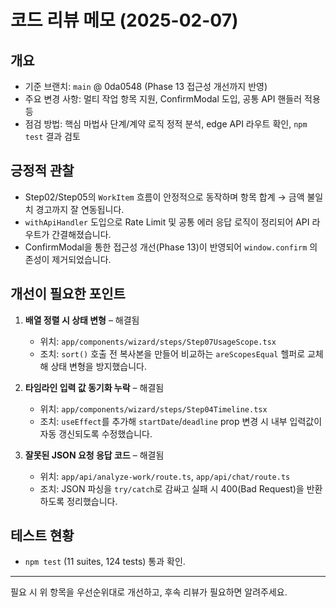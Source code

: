 # 코드 리뷰 메모 (2025-02-07)

## 개요
- 기준 브랜치: `main` @ 0da0548 (Phase 13 접근성 개선까지 반영)
- 주요 변경 사항: 멀티 작업 항목 지원, ConfirmModal 도입, 공통 API 핸들러 적용 등
- 점검 방법: 핵심 마법사 단계/계약 로직 정적 분석, edge API 라우트 확인, `npm test` 결과 검토

## 긍정적 관찰
- Step02/Step05의 `WorkItem` 흐름이 안정적으로 동작하며 항목 합계 → 금액 불일치 경고까지 잘 연동됩니다.
- `withApiHandler` 도입으로 Rate Limit 및 공통 에러 응답 로직이 정리되어 API 라우트가 간결해졌습니다.
- ConfirmModal을 통한 접근성 개선(Phase 13)이 반영되어 `window.confirm` 의존성이 제거되었습니다.

## 개선이 필요한 포인트
1. **배열 정렬 시 상태 변형** – 해결됨  
   - 위치: `app/components/wizard/steps/Step07UsageScope.tsx`  
   - 조치: `sort()` 호출 전 복사본을 만들어 비교하는 `areScopesEqual` 헬퍼로 교체해 상태 변형을 방지했습니다.

2. **타임라인 입력 값 동기화 누락** – 해결됨  
   - 위치: `app/components/wizard/steps/Step04Timeline.tsx`  
   - 조치: `useEffect`를 추가해 `startDate`/`deadline` prop 변경 시 내부 입력값이 자동 갱신되도록 수정했습니다.

3. **잘못된 JSON 요청 응답 코드** – 해결됨  
   - 위치: `app/api/analyze-work/route.ts`, `app/api/chat/route.ts`  
   - 조치: JSON 파싱을 `try/catch`로 감싸고 실패 시 400(Bad Request)을 반환하도록 정리했습니다.

## 테스트 현황
- `npm test` (11 suites, 124 tests) 통과 확인.

---
필요 시 위 항목을 우선순위대로 개선하고, 후속 리뷰가 필요하면 알려주세요.
